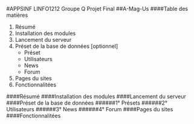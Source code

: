 #APPSINF LINFO1212 Groupe Q Projet Final
##A-Mag-Us
####Table des matières
<ol>
    <li>Résumé</li>
    <li>Installation des modules</li>
    <li>Lancement du serveur</li>
    <li>Préset de la base de données [optionnel]
    <ul><li>Préset</li><li>Utilisateurs</li><li>News</li><li>Forum</li></ul>
    </li>
    <li>Pages du sites</li>
    <li>Fonctionnalitées</li>
</ol>

####Résumé
####Installation des modules
####Lancement du serveur
####Préset de la base de données
######1° Présets
######2° Utilisateurs
######3° News
######4° Forum
####Pages du sites
####Fonctionnalitées